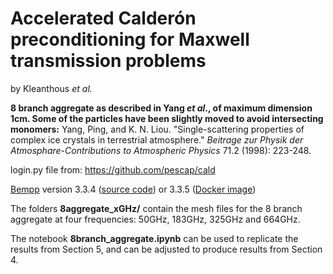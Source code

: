 # Accelerated Calderón preconditioning for Maxwell transmission problems
by Kleanthous *et al.*

**8 branch aggregate as described in Yang *et al.*, of maximum dimension 1cm. Some of the particles have been slightly moved to avoid intersecting monomers:** Yang, Ping, and K. N. Liou. "Single-scattering properties of complex ice crystals in terrestrial atmosphere." *Beitrage zur Physik der Atmosphare-Contributions to Atmospheric Physics* 71.2 (1998): 223-248.


login.py file from: https://github.com/pescap/cald

[Bempp](https://bempp.com/) version 3.3.4 ([source code](https://bitbucket.org/bemppsolutions/bempp/src/master/)) or 3.3.5 ([Docker image](https://hub.docker.com/r/bempp/notebook)) 

The folders **8aggregate_xGHz/** contain the mesh files for the 8 branch aggregate at four frequencies: 50GHz, 183GHz, 325GHz and 664GHz.

The notebook **8branch_aggregate.ipynb** can be used to replicate the results from Section 5, and can be adjusted to produce results from Section 4.
